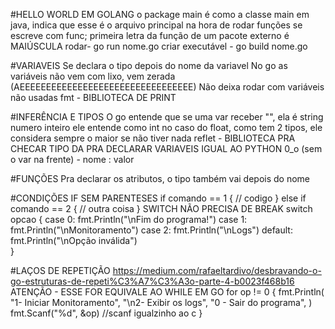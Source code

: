 
#HELLO WORLD EM GOLANG
	o package main é como a classe main em java,
	indica que esse é o arquivo principal na hora de rodar
	funções se escreve com func;
	primeira letra da função de um pacote externo é MAIÚSCULA
	rodar- go run nome.go
	criar executável - go build nome.go

#VARIAVEIS
	Se declara o tipo depois do nome da variavel
	No go as variáveis não vem com lixo, vem zerada (AEEEEEEEEEEEEEEEEEEEEEEEEEEEEEEEEE)
	Não deixa rodar com variáveis não usadas
	fmt - BIBLIOTECA DE PRINT

#INFERÊNCIA E TIPOS
	O go entende que se uma var receber "", ela é string
	numero inteiro ele entende como int
	no caso do float, como tem 2 tipos, ele considera sempre o maior se não tiver nada
	reflet - BIBLIOTECA PRA CHECAR TIPO
	DA PRA DECLARAR VARIAVEIS IGUAL AO PYTHON 0_o (sem o var na frente) - nome : valor

#FUNÇÕES
	Pra declarar os atributos, o tipo também vai depois do nome

#CONDIÇÕES
    IF SEM PARENTESES
    if comando == 1 {
        // codigo
    } else if comando == 2 {
        // outra coisa
    }
    SWITCH NÃO PRECISA DE BREAK
    switch opcao {
		case 0:
			fmt.Println("\nFim do programa!")
		case 1:
			fmt.Println("\nMonitoramento")
		case 2:
			fmt.Println("\nLogs")
		default:
			fmt.Println("\nOpção inválida")			
	}

#LAÇOS DE REPETIÇÃO
	https://medium.com/rafaeltardivo/desbravando-o-go-estruturas-de-repeti%C3%A7%C3%A3o-parte-4-b0023f468b16
	ATENÇÃO - ESSE FOR EQUIVALE AO WHILE EM GO
	for op != 0 {
		fmt.Println(
			"1- Iniciar Monitoramento",
			"\n2- Exibir os logs",
			"0 - Sair do programa",
		)
		fmt.Scanf("%d", &op) //scanf igualzinho ao c
	}
